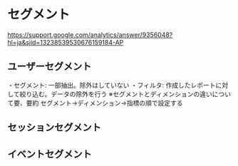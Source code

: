 # セグメント
https://support.google.com/analytics/answer/9356048?hl=ja&sjid=13238539530676159184-AP
## ユーザーセグメント
・セグメント: 一部抽出。除外はしていない
・フィルタ: 作成したレポートに対して絞り込む。データの除外を行う
※セグメントとディメンションの違いについて要、要約
セグメント→ディメンション→指標の順で設定する
## セッションセグメント
## イベントセグメント